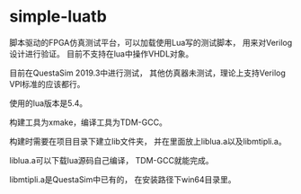 # simple-luatb

脚本驱动的FPGA仿真测试平台，可以加载使用Lua写的测试脚本，
用来对Verilog设计进行验证。
目前不支持在lua中操作VHDL对象。

目前在QuestaSim 2019.3中进行测试，
其他仿真器未测试，理论上支持Verilog
VPI标准的应该都行。

使用的lua版本是5.4。

构建工具为xmake，编译工具为TDM-GCC。

构建时需要在项目目录下建立lib文件夹，
并在里面放上liblua.a以及libmtipli.a。

liblua.a可以下载lua源码自己编译，
TDM-GCC就能完成。

libmtipli.a是QuestaSim中已有的，
在安装路径下win64目录里。

